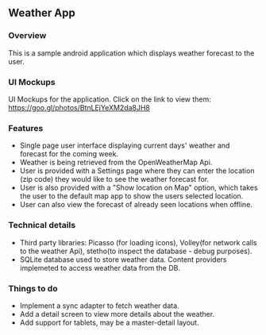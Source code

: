 ## Weather App

### Overview
This is a sample android application which displays weather forecast to the user. 

### UI Mockups
UI Mockups for the application. Click on the link to view them:
https://goo.gl/photos/BtnLEjYeXM2da8JH8

### Features
- Single page user interface displaying current days' weather and forecast for the coming week.
- Weather is being retrieved from the OpenWeatherMap Api.
- User is provided with a Settings page where they can enter the location (zip code) they would like to see the weather forecast for.
- User is also provided with a "Show location on Map" option, which takes the user to the default map app to show the users selected location.
- User can also view the forecast of already seen locations when offline.

### Technical details
- Third party libraries: Picasso (for loading icons), Volley(for network calls to the weather Api), stetho(to inspect the database - debug purposes).
- SQLite database used to store weather data. Content providers implemeted to access weather data from the DB.

### Things to do
- Implement a sync adapter to fetch weather data.
- Add a detail screen to view more details about the weather.
- Add support for tablets, may be a master-detail layout.


